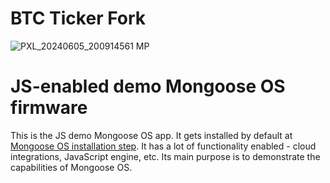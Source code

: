 # BTC Ticker Fork

![PXL_20240605_200914561 MP](https://github.com/Jon-edge/demo-js/assets/90650827/98bf31a4-7807-4a7c-acaa-f91448957f26)

# JS-enabled demo Mongoose OS firmware

This is the JS demo Mongoose OS app. It gets installed by default at
[Mongoose OS installation step](https://mongoose-os.com/docs/). It has
a lot of functionality enabled - cloud integrations, JavaScript engine, etc.
Its main purpose is to demonstrate the capabilities of Mongoose OS.
